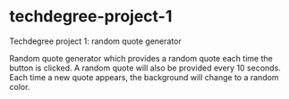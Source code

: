 # techdegree-project-1
Techdegree project 1: random quote generator

Random quote generator which provides a random quote each time the button is clicked. 
A random quote will also be provided every 10 seconds. 
Each time a new quote appears, the background will change to a random color. 

